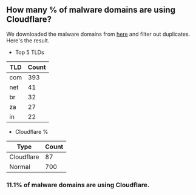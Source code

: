 ## How many % of malware domains are using Cloudflare?


We downloaded the malware domains from [here](https://urlhaus.abuse.ch) and filter out duplicates.
Here's the result.


[//]: # (start replacement)


- Top 5 TLDs

| TLD | Count |
| --- | --- |
| com | 393 |
| net | 41 |
| br | 32 |
| za | 27 |
| in | 22 |


- Cloudflare %

| Type | Count |
| --- | --- |
| Cloudflare | 87 |
| Normal | 700 |


### 11.1% of malware domains are using Cloudflare.
